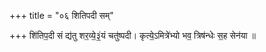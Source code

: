 +++
title = "०६ शितिपदी सम्"

+++
शि॑तिप॒दी सं द्य॑तु शर॒व्ये॒३॒॑यं चतु॑ष्पदी। कृत्ये॒ऽमित्रे॑भ्यो भव॒ त्रिष॑न्धेः स॒ह सेन॑या ॥